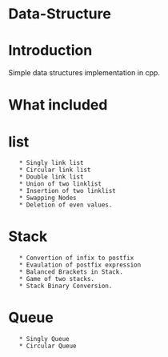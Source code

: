 # Data-Structure

# Introduction

Simple data structures implementation in cpp.

# What included

 # list

       * Singly link list
       * Circular link list
       * Double link list
       * Union of two linklist
       * Insertion of two linklist
       * Swapping Nodes
       * Deletion of even values.
       
 # Stack
       
       * Convertion of infix to postfix
       * Evaulation of postfix expression
       * Balanced Brackets in Stack.
       * Game of two stacks.
       * Stack Binary Conversion.
 
 # Queue
       * Singly Queue
       * Circular Queue
